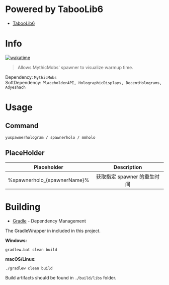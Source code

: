 # Powered by TabooLib6
* [TabooLib6](https://github.com/TabooLib/taboolib)

# Info
[![wakatime](https://wakatime.com/badge/github/L1-An/YuSpawnerHologram.svg)](https://wakatime.com/badge/github/L1-An/YuSpawnerHologram)

> Allows MythicMobs' spawner to visualize warmup time.  

Dependency: `MythicMobs`  
SoftDependency: `PlaceholderAPI, HolographicDisplays, DecentHolograms, Adyeshach`

# Usage

## Command
`yuspawnerhologram / spawnerholo / mmholo`

## PlaceHolder
|         Placeholder         |    Description     |
|:---------------------------:|:------------------:|
| %spawnerholo_{spawnerName}% | 获取指定 spawner 的重生时间 |

# Building

* [Gradle](https://gradle.org/) - Dependency Management

The GradleWrapper in included in this project.

**Windows:**

```
gradlew.bat clean build
```

**macOS/Linux:**

```
./gradlew clean build
```

Build artifacts should be found in `./build/libs` folder.